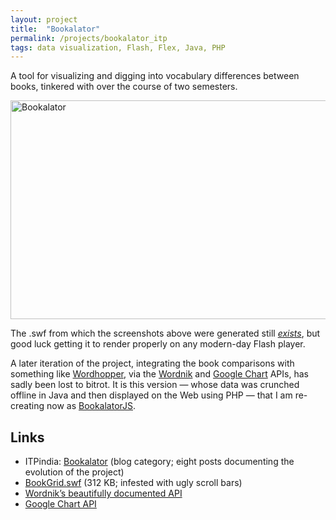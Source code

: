```yaml
---
layout: project
title:  "Bookalator"
permalink: /projects/bookalator_itp
tags: data visualization, Flash, Flex, Java, PHP
---
```


A tool for visualizing and digging into vocabulary differences between books, tinkered with over the course of two semesters.

<a data-flickr-embed="true"  href="https://www.flickr.com/photos/indiamos/albums/72157667856834299" title="Bookalator"><img src="https://farm4.staticflickr.com/3310/3482314469_b1af2d9c18_z.jpg?zz&#x3D;1" width="640" height="350" alt="Bookalator"></a><script async src="//embedr.flickr.com/assets/client-code.js" charset="utf-8"></script>

The .swf from which the screenshots above were generated still [_exists_](/assets/BookGrid.swf "BookGrid.swf, 312 KB"), but good luck getting it to render properly on any modern-day Flash player.

A later iteration of the project, integrating the book comparisons with something like [Wordhopper](/projects/wordhopper.html), via the [Wordnik](http://developer.wordnik.com/) and [Google Chart](https://developers.google.com/chart/) APIs, has sadly been lost to bitrot. It is this version — whose data was crunched offline in Java and then displayed on the Web using PHP — that I am re-creating now as [BookalatorJS](/projects/bookalator_js.html).

## Links

-   ITPindia: [Bookalator](http://itp.indiamos.com/blog/category/bookalator/) (blog category; eight posts documenting the evolution of the project)
-   [BookGrid.swf](/assets/BookGrid.swf) (312 KB; infested with ugly scroll bars)
-   [Wordnik’s beautifully documented API](http://developer.wordnik.com/)
-   [Google Chart API](https://developers.google.com/chart/)
